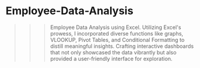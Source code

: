 # Employee-Data-Analysis 

>>>  Employee Data Analysis using Excel. Utilizing Excel's prowess, I incorporated diverse functions like graphs, VLOOKUP, Pivot Tables, and Conditional Formatting to distill meaningful insights. Crafting interactive 
     dashboards that not only showcased the data vibrantly but also provided a user-friendly interface for exploration.

